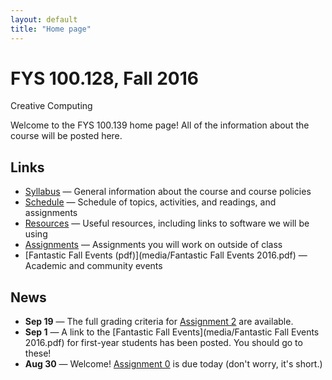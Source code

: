 ```yaml
---
layout: default
title: "Home page"
---
```


# FYS 100.128, Fall 2016

<div id="subtitle">Creative Computing</div>

Welcome to the FYS 100.139 home page!  All of the information about the course will be posted here.

## Links

* [Syllabus](syllabus.html) &mdash; General information about the course and course policies
* [Schedule](schedule.html) &mdash; Schedule of topics, activities, and readings, and assignments
* [Resources](resources.html) &mdash; Useful resources, including links to software we will be using
* [Assignments](assign/index.html) &mdash; Assignments you will work on outside of class
* [Fantastic Fall Events (pdf)](media/Fantastic Fall Events 2016.pdf) &mdash; Academic and community events

## News

* **Sep 19** &mdash; The full grading criteria for [Assignment 2](assign/assign02.html) are available.
* **Sep 1** &mdash; A link to the [Fantastic Fall Events](media/Fantastic Fall Events 2016.pdf) for first-year students has been posted.  You should go to these!
* **Aug 30** &mdash; Welcome!  [Assignment 0](assign/assign00.html) is due today (don't worry, it's short.)

<!-- vim:set wrap: ­-->
<!-- vim:set linebreak: -->
<!-- vim:set nolist: -->
